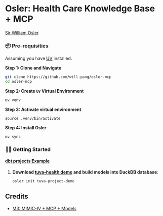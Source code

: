 # Osler: Health Care Knowledge Base + MCP

[Sir William Osler](https://en.wikipedia.org/wiki/William_Osler)

### 📦 Pre-requisities

Assuming you have [UV](https://docs.astral.sh/uv/getting-started/installation/) installed.

**Step 1: Clone and Navigate**

```bash
git clone https://github.com/will-pang/osler-mcp
cd osler-mcp
```

**Step 2: Create `UV` Virtual Environment**

```bash
uv venv
```

**Step 3: Activate virtual environment**

```
source .venv/bin/activate
```

**Step 4: Install Osler**

```bash
uv sync
```

### 🏃‍♂️ Getting Started

#### [dbt projects Example](dbt_projects/README.md)

1. **Download [tuva-health demo](https://github.com/tuva-health/demo) and build models into DuckDB database**:
   ```bash
   osler init tuva-project-demo
   ```

## Credits

- [M3: MIMIC-IV + MCP + Models](https://github.com/rafiattrach/m3)

